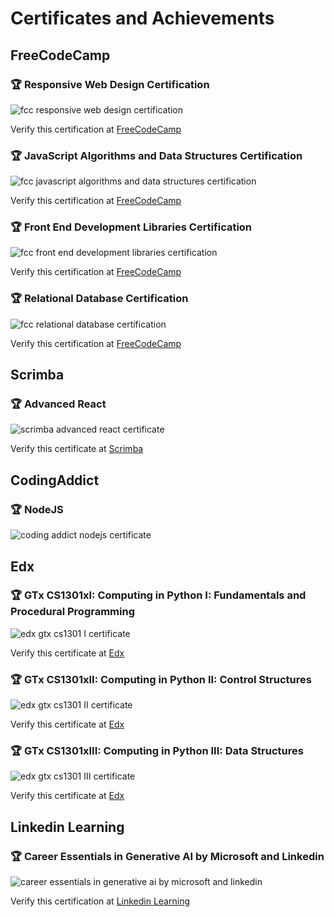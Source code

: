 # Certificates and Achievements

## FreeCodeCamp

### 🏆 Responsive Web Design Certification

<img src="./certificates/fcc-responsive-web-design-certification.png" alt="fcc responsive web design certification" />

Verify this certification at [FreeCodeCamp](https://www.freecodecamp.org/certification/zun-liang/responsive-web-design)

### 🏆 JavaScript Algorithms and Data Structures Certification

<img src="./certificates/fcc-javascript-algorithms-and-data-structures-certification.png" alt="fcc javascript algorithms and data structures certification" />

Verify this certification at [FreeCodeCamp](https://www.freecodecamp.org/certification/zun-liang/javascript-algorithms-and-data-structures)

### 🏆 Front End Development Libraries Certification

<img src="./certificates/fcc-front-end-development-libraries-certification.png" alt="fcc front end development libraries certification" />

Verify this certification at [FreeCodeCamp](https://www.freecodecamp.org/certification/zun-liang/front-end-development-libraries)

### 🏆 Relational Database Certification

<img src="./certificates/fcc-relational-database-certification.png" alt="fcc relational database certification" />

Verify this certification at [FreeCodeCamp](https://www.freecodecamp.org/certification/zun-liang/relational-database-v8)

## Scrimba

### 🏆 Advanced React

<img src="./certificates/scrimba-advanced-react-certificate.png" alt="scrimba advanced react certificate" />

Verify this certificate at [Scrimba](https://scrimba.com/certificate/u9enxdu5/greact)

## CodingAddict

### 🏆 NodeJS

<img src="./certificates/ca-nodejs-certificate.png" alt="coding addict nodejs certificate" />

## Edx

### 🏆 GTx CS1301xI: Computing in Python I: Fundamentals and Procedural Programming

<img src="./certificates/edx-gtx-cs1301-I.png" alt="edx gtx cs1301 I certificate" />

Verify this certificate at [Edx](https://courses.edx.org/certificates/7a07c00ef011460f9a7bd114f30531d5?_gl=1*1pxcxj5*_gcl_au*MTcyMjA1NzM1OC4xNzMwOTE4OTI1*_ga*MTc2MjMyNTY4Mi4xNzMwOTE4OTI1*_ga_D3KS4KMDT0*MTczODY4OTg3MS40MC4xLjE3Mzg2OTAxMTAuNTkuMC4w)

### 🏆 GTx CS1301xII: Computing in Python II: Control Structures

<img src="./certificates/edx-gtx-cs1301-II.png" alt="edx gtx cs1301 II certificate" />

Verify this certificate at [Edx](https://courses.edx.org/certificates/6c608f372f3f4a53a5b0c46f311624ff?_gl=1*1kj7roz*_gcl_au*MTIyMTQxNjg4NS4xNzM4Nzk4ODQ5*_ga*MTc2MjMyNTY4Mi4xNzMwOTE4OTI1*_ga_D3KS4KMDT0*MTc0MTg5MTU3OC45MS4xLjE3NDE4OTMwNTMuNjAuMC4w)

### 🏆 GTx CS1301xIII: Computing in Python III: Data Structures

<img src="./certificates/edx-gtx-cs1301-III.png" alt="edx gtx cs1301 III certificate" />

Verify this certificate at [Edx](https://courses.edx.org/certificates/72ac93106f944e78baa0a874bcd007eb?_gl=1*11kqmct*_gcl_au*MTIyMTQxNjg4NS4xNzM4Nzk4ODQ5*_ga*MTc2MjMyNTY4Mi4xNzMwOTE4OTI1*_ga_D3KS4KMDT0*czE3NDYyODYwMDQkbzE2NiRnMSR0MTc0NjI4NzAwMiRqMzgkbDAkaDA.)

## Linkedin Learning

### 🏆 Career Essentials in Generative AI by Microsoft and Linkedin

<img src="./certificates/linkedin-learning-generative-ai-certificate.png" alt="career essentials in generative ai by microsoft and linkedin" />

Verify this certification at [Linkedin Learning](https://www.linkedin.com/learning/certificates/3bca94f0d7d422424959625d39c58b2dfc16d25cba7f083ea23390185ba2527c)
